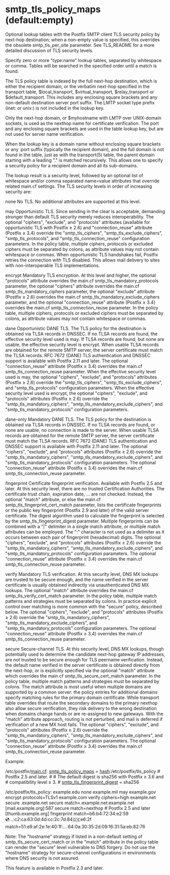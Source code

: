 # smtp_tls_policy_maps (default:empty) 

 Optional lookup tables with the Postfix SMTP client TLS security
policy by next-hop destination; when a non-empty value is specified,
this overrides the obsolete smtp_tls_per_site parameter.  See
TLS_README for a more detailed discussion of TLS security levels.



Specify zero or more "type:name" lookup tables, separated by
whitespace or comma. Tables will be searched in the specified order
until a match is found.


 The TLS policy table is indexed by the full next-hop destination,
which is either the recipient domain, or the verbatim next-hop
specified in the transport table, $local_transport, $virtual_transport,
$relay_transport or $default_transport. This includes any enclosing
square brackets and any non-default destination server port suffix. The
LMTP socket type prefix (inet: or unix:) is not included in the lookup
key. 

 Only the next-hop domain, or $myhostname with LMTP over UNIX-domain
sockets, is used as the nexthop name for certificate verification. The
port and any enclosing square brackets are used in the table lookup key,
but are not used for server name verification. 

 When the lookup key is a domain name without enclosing square brackets
or any :port suffix (typically the recipient domain), and the full
domain is not found in the table, just as with the transport(5) table,
the parent domain starting with a leading "." is matched recursively. This
allows one to specify a security policy for a recipient domain and all
its sub-domains. 

 The lookup result is a security level, followed by an optional list
of whitespace and/or comma separated name=value attributes that override
related main.cf settings. The TLS security levels in order of increasing
security are: 



none
No TLS. No additional attributes are supported at this level. 

may
Opportunistic TLS. Since sending in the clear is acceptable,
demanding stronger than default TLS security merely reduces
interoperability. The optional "ciphers", "exclude", and "protocols"
attributes (available for opportunistic TLS with Postfix &ge; 2.6)
and "connection_reuse" attribute (Postfix &ge; 3.4) override the
"smtp_tls_ciphers", "smtp_tls_exclude_ciphers", "smtp_tls_protocols",
and
"smtp_tls_connection_reuse" configuration parameters. In the policy table,
multiple ciphers, protocols or excluded ciphers must be separated by colons,
as attribute values may not contain whitespace or commas. When opportunistic
TLS handshakes fail, Postfix retries the connection with TLS disabled.
This allows mail delivery to sites with non-interoperable TLS
implementations.

encrypt
Mandatory TLS encryption. At this level
and higher, the optional "protocols" attribute overrides the main.cf
smtp_tls_mandatory_protocols parameter, the optional "ciphers" attribute
overrides the main.cf smtp_tls_mandatory_ciphers parameter, the
optional "exclude" attribute (Postfix &ge; 2.6) overrides the main.cf
smtp_tls_mandatory_exclude_ciphers parameter, and the optional
"connection_reuse" attribute (Postfix &ge; 3.4) overrides the
main.cf smtp_tls_connection_reuse parameter. In the policy table,
multiple ciphers, protocols or excluded ciphers must be separated by colons,
as attribute values may not contain whitespace or commas. 

dane
Opportunistic DANE TLS.  The TLS policy for the destination is
obtained via TLSA records in DNSSEC.  If no TLSA records are found,
the effective security level used is may.  If TLSA records are
found, but none are usable, the effective security level is encrypt.  When usable
TLSA records are obtained for the remote SMTP server, the
server certificate must match the TLSA records.  RFC 7672 (DANE)
TLS authentication and DNSSEC support is available with Postfix
2.11 and later. The optional "connection_reuse" attribute (Postfix
&ge; 3.4) overrides the main.cf smtp_tls_connection_reuse parameter.
When the effective security level used is may, the optional "ciphers",
"exclude", and "protocols" attributes (Postfix &ge; 2.6) override the
"smtp_tls_ciphers", "smtp_tls_exclude_ciphers", and "smtp_tls_protocols"
configuration parameters.
When the effective security level used is encrypt, the optional "ciphers",
"exclude", and "protocols" attributes (Postfix &ge; 2.6) override the
"smtp_tls_mandatory_ciphers", "smtp_tls_mandatory_exclude_ciphers", and
"smtp_tls_mandatory_protocols" configuration parameters.


dane-only
Mandatory DANE TLS.  The TLS policy for the destination is
obtained via TLSA records in DNSSEC.  If no TLSA records are found,
or none are usable, no connection is made to the server.  When
usable TLSA records are obtained for the remote SMTP server, the
server certificate must match the TLSA records.  RFC 7672 (DANE) TLS
authentication and DNSSEC support is available with Postfix 2.11
and later. The optional "ciphers", "exclude", and "protocols" attributes
(Postfix &ge; 2.6) override the "smtp_tls_mandatory_ciphers",
"smtp_tls_mandatory_exclude_ciphers", and "smtp_tls_mandatory_protocols"
configuration parameters. The optional "connection_reuse" attribute
(Postfix &ge; 3.4) overrides the main.cf smtp_tls_connection_reuse parameter.


fingerprint
Certificate fingerprint
verification. Available with Postfix 2.5 and later. At this security
level, there are no trusted Certification Authorities. The certificate
trust chain, expiration date, ... are not checked. Instead,
the optional "match" attribute, or else the main.cf
smtp_tls_fingerprint_cert_match parameter, lists the certificate
fingerprints or the public key fingerprint (Postfix 2.9 and later)
of the valid server certificate. The digest
algorithm used to calculate the fingerprint is selected by the
smtp_tls_fingerprint_digest parameter. Multiple fingerprints can
be combined with a "|" delimiter in a single match attribute, or multiple
match attributes can be employed. The ":" character is not used as a
delimiter as it occurs between each pair of fingerprint (hexadecimal)
digits. The optional "ciphers", "exclude", and "protocols" attributes
(Postfix &ge; 2.6) override the "smtp_tls_mandatory_ciphers",
"smtp_tls_mandatory_exclude_ciphers", and "smtp_tls_mandatory_protocols"
configuration parameters. The optional "connection_reuse" attribute
(Postfix &ge; 3.4) overrides the main.cf smtp_tls_connection_reuse
parameter. 

verify
Mandatory TLS verification.  At this security
level, DNS MX lookups are trusted to be secure enough, and the name
verified in the server certificate is usually obtained indirectly via
unauthenticated DNS MX lookups.  The optional "match" attribute overrides
the main.cf smtp_tls_verify_cert_match parameter. In the policy table,
multiple match patterns and strategies must be separated by colons.
In practice explicit control over matching is more common with the
"secure" policy, described below. The optional "ciphers", "exclude",
and "protocols" attributes (Postfix &ge; 2.6) override the
"smtp_tls_mandatory_ciphers", "smtp_tls_mandatory_exclude_ciphers", and
"smtp_tls_mandatory_protocols" configuration parameters. The optional
"connection_reuse" attribute (Postfix &ge; 3.4) overrides the main.cf
smtp_tls_connection_reuse parameter. 

secure
Secure-channel TLS. At this security level, DNS
MX lookups, though potentially used to determine the candidate next-hop
gateway IP addresses, are not trusted to be secure enough for TLS
peername verification. Instead, the default name verified in the server
certificate is obtained directly from the next-hop, or is explicitly
specified via the optional "match" attribute which overrides the
main.cf smtp_tls_secure_cert_match parameter. In the policy table,
multiple match patterns and strategies must be separated by colons.
The match attribute is most useful when multiple domains are supported by
a common server: the policy entries for additional domains specify matching
rules for the primary domain certificate. While transport table overrides
that route the secondary domains to the primary nexthop also allow secure
verification, they risk delivery to the wrong destination when domains
change hands or are re-assigned to new gateways. With the "match"
attribute approach, routing is not perturbed, and mail is deferred if
verification of a new MX host fails. The optional "ciphers", "exclude",
and "protocols" attributes (Postfix &ge; 2.6) override the
"smtp_tls_mandatory_ciphers", "smtp_tls_mandatory_exclude_ciphers", and
"smtp_tls_mandatory_protocols" configuration parameters. The optional
"connection_reuse" attribute (Postfix &ge; 3.4) overrides the main.cf
smtp_tls_connection_reuse parameter. 




Example:



/etc/postfix/<a href="postconf.5.html">main.cf</a>:
    <a href="postconf.5.html#smtp_tls_policy_maps">smtp_tls_policy_maps</a> = <a href="DATABASE_README.html#types">hash</a>:/etc/postfix/tls_policy
    # Postfix 2.5 and later.
    #
    # The default digest is sha256 with Postfix &ge; 3.6 and
    # compatibility level &ge; 3.
    #
    <a href="postconf.5.html#smtp_tls_fingerprint_digest">smtp_tls_fingerprint_digest</a> = sha256



/etc/postfix/tls_policy:
    example.edu                 none
    example.mil                 may
    example.gov                 encrypt protocols=TLSv1
    example.com                 verify ciphers=high
    example.net                 secure
    .example.net                secure match=.example.net:example.net
    [mail.example.org]:587      secure match=nexthop
    # Postfix 2.5 and later
    [thumb.example.org]          fingerprint
        match=b6:b4:72:34:e2:59:cd:...:c2:ca:63:0d:4d:cc:2c:7d:84:de:e6:2f
        match=51:e9:af:2e:1e:40:1f:...:64:0a:30:35:2d:09:16:31:5a:eb:82:76


 Note: The "hostname" strategy if listed in a non-default
setting of smtp_tls_secure_cert_match or in the "match" attribute
in the policy table can render the "secure" level vulnerable to
DNS forgery. Do not use the "hostname" strategy for secure-channel
configurations in environments where DNS security is not assured. 

 This feature is available in Postfix 2.3 and later. 


